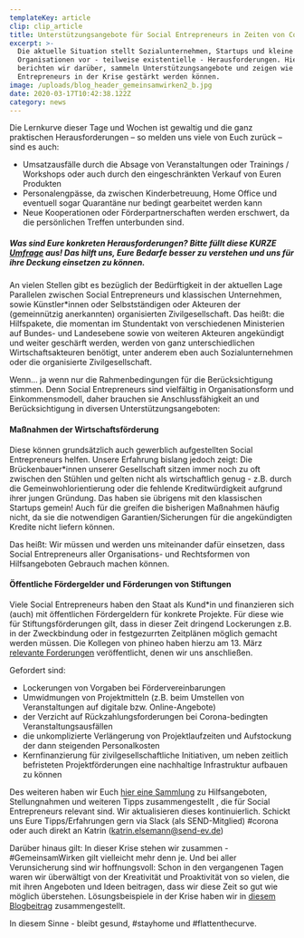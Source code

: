 ```yaml
---
templateKey: article
clip: clip_article
title: Unterstützungsangebote für Social Entrepreneurs in Zeiten von Covid-19
excerpt: >-
  Die aktuelle Situation stellt Sozialunternehmen, Startups und kleine
  Organisationen vor - teilweise existentielle - Herausforderungen. Hier
  berichten wir darüber, sammeln Unterstützungsangebote und zeigen wie Social
  Entrepreneurs in der Krise gestärkt werden können.
image: /uploads/blog_header_gemeinsamwirken2_b.jpg
date: 2020-03-17T10:42:38.122Z
category: news
---
```

Die Lernkurve dieser Tage und Wochen ist gewaltig und die ganz praktischen Herausforderungen – so melden uns viele von Euch zurück – sind es auch:

* Umsatzausfälle durch die Absage von Veranstaltungen oder Trainings / Workshops oder auch durch den eingeschränkten Verkauf von Euren Produkten
* Personalengpässe, da zwischen Kinderbetreuung, Home Office und eventuell sogar Quarantäne nur bedingt gearbeitet werden kann
* Neue Kooperationen oder Förderpartnerschaften werden erschwert, da die persönlichen Treffen unterbunden sind.

##### Was sind Eure konkreten Herausforderungen? Bitte füllt diese KURZE [Umfrage](https://forms.office.com/Pages/ResponsePage.aspx?id=jDmFkp2B802o4v4E8BPjF_MvIuU5uFZClNVK2gXYtWxUMkkwTThNNlg3RFBRNzYxUldMMDdVVlFTVy4u) aus! Das hilft uns, Eure Bedarfe besser zu verstehen und uns für ihre Deckung einsetzen zu können.



An vielen Stellen gibt es bezüglich der Bedürftigkeit in der aktuellen Lage Parallelen zwischen Social Entrepreneurs und klassischen Unternehmen, sowie Künstler*innen oder Selbstständigen oder Akteuren der (gemeinnützig anerkannten) organisierten Zivilgesellschaft. Das heißt: die Hilfspakete, die momentan im Stundentakt von verschiedenen Ministerien auf Bundes- und Landesebene sowie von weiteren Akteuren angekündigt und weiter geschärft werden, werden von ganz unterschiedlichen Wirtschaftsakteuren benötigt, unter anderem eben auch Sozialunternehmen oder die organisierte Zivilgesellschaft.

Wenn… ja wenn nur die Rahmenbedingungen für die Berücksichtigung stimmen. Denn Social Entrepreneurs sind vielfältig in Organisationsform und Einkommensmodell, daher brauchen sie Anschlussfähigkeit an und Berücksichtigung in diversen Unterstützungsangeboten:

#### Maßnahmen der Wirtschaftsförderung

Diese können grundsätzlich auch gewerblich aufgestellten Social Entrepreneurs helfen. Unsere Erfahrung bislang jedoch zeigt: Die Brückenbauer*innen unserer Gesellschaft sitzen immer noch zu oft zwischen den Stühlen und gelten nicht als wirtschaftlich genug - z.B. durch die Gemeinwohlorientierung oder die fehlende Kreditwürdigkeit aufgrund ihrer jungen Gründung. Das haben sie übrigens mit den klassischen Startups gemein! Auch für die greifen die bisherigen Maßnahmen häufig nicht, da sie die notwendigen Garantien/Sicherungen für die angekündigten Kredite nicht liefern können.

Das heißt: Wir müssen und werden uns miteinander dafür einsetzen, dass Social Entrepreneurs aller Organisations- und Rechtsformen von Hilfsangeboten Gebrauch machen können.

#### Öffentliche Fördergelder und Förderungen von Stiftungen

Viele Social Entrepreneurs haben den Staat als Kund*in und finanzieren sich (auch) mit öffentlichen Fördergeldern für konkrete Projekte. Für diese wie für Stiftungsförderungen gilt, dass in dieser Zeit dringend Lockerungen z.B. in der Zweckbindung oder in festgezurrten Zeitplänen möglich gemacht werden müssen. Die Kollegen von phineo haben hierzu am 13. März [relevante Forderungen](https://www.phineo.org/magazin/krisenbew%C3%A4ltigung-an-vorderster-front) veröffentlicht, denen wir uns anschließen.

Gefordert sind:

* Lockerungen von Vorgaben bei Fördervereinbarungen
* Umwidmungen von Projektmitteln (z.B. beim Umstellen von Veranstaltungen auf digitale bzw. Online-Angebote)
* der Verzicht auf Rückzahlungsforderungen bei Corona-bedingten Veranstaltungsausfällen
* die unkomplizierte Verlängerung von Projektlaufzeiten und Aufstockung der dann steigenden Personalkosten
* Kernfinanzierung für zivilgesellschaftliche Initiativen, um neben zeitlich befristeten Projektförderungen eine nachhaltige Infrastruktur aufbauen zu können

Des weiteren haben wir Euch [hier eine Sammlung](https://send17-my.sharepoint.com/:w:/g/personal/admin_onedrive_send-ev_de/Ed7-3-ecVlVPu5sh82fYMt0Bo5TLv138Hg8CSx4oj8gzIQ?e=qxejeW) zu Hilfsangeboten, Stellungnahmen und weiteren Tipps zusammengestellt , die für Social Entrepreneurs relevant sind. Wir aktualisieren dieses kontinuierlich. Schickt uns Eure Tipps/Erfahrungen gern via Slack (als SEND-Mitglied) #corona oder auch direkt an Katrin ([katrin.elsemann@send-ev.de](mailto:katrin.elsemann@send-ev.de))

Darüber hinaus gilt: In dieser Krise stehen wir zusammen - #GemeinsamWirken gilt vielleicht mehr denn je. Und bei aller Verunsicherung sind wir hoffnungsvoll: Schon in den vergangenen Tagen waren wir überwältigt von der Kreativität und Proaktivität von so vielen, die mit ihren Angeboten und Ideen beitragen, dass wir diese Zeit so gut wie möglich überstehen. Lösungsbeispiele in der Krise haben wir in [diesem Blogbeitrag](https://www.send-ev.de/2020-03-17_flatten-the-curve-wertvolle-ideen-tools-und-lösung-in-zeiten-von-covid-19) zusammengestellt.

In diesem Sinne - bleibt gesund, #stayhome und #flattenthecurve.
